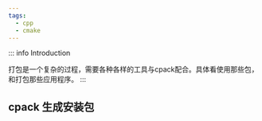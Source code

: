 ```yaml
---
tags:
  - cpp
  - cmake
---
```


::: info Introduction

打包是一个复杂的过程，需要各种各样的工具与cpack配合。具体看使用那些包，和打包那些应用程序。
:::


## cpack 生成安装包

